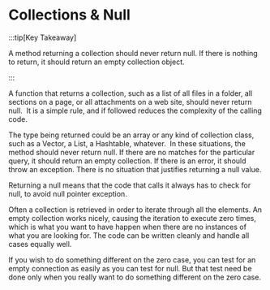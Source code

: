 #  Collections & Null

:::tip[Key Takeaway]

A method returning a collection should never return null.  If there is nothing to return, it should return an empty collection object.

:::

A function that returns a collection, such as a list of all files in a folder, all sections on a page, or all attachments on a web site, should never return null.  It is a simple rule, and if followed reduces the complexity of the calling code.

The type being returned could be an array or any kind of collection class, such as a Vector, a List, a Hashtable, whatever.  In these situations, the method should never return null. If there are no matches for the particular query, it should return an empty collection. If there is an error, it should throw an exception. There is no situation that justifies returning a null value.  

Returning a null means that the code that calls it always has to check for null, to avoid null pointer exception.

Often a collection is retrieved in order to iterate through all the elements. An empty collection works nicely, causing the iteration to execute zero times, which is what you want to have happen when there are no instances of what you are looking for. The code can be written cleanly and handle all cases equally well.  

If you wish to do something different on the zero case, you can test for an empty connection as easily as you can test for null. But that test need be done only when you really want to do something different on the zero case.

